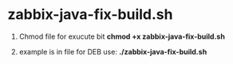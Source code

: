 # zabbix-java-fix-build.sh

1) Chmod file for exucute bit
**chmod +x zabbix-java-fix-build.sh**

2) example is in file for DEB use:
**./zabbix-java-fix-build.sh**
